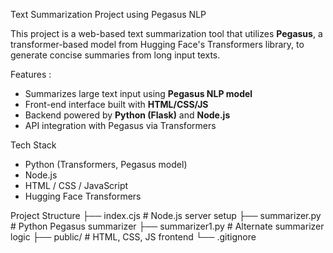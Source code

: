 Text Summarization Project using Pegasus NLP

This project is a web-based text summarization tool that utilizes **Pegasus**, a transformer-based model from Hugging Face's Transformers library, to generate concise summaries from long input texts.

Features :
- Summarizes large text input using **Pegasus NLP model**
- Front-end interface built with **HTML/CSS/JS**
- Backend powered by **Python (Flask)** and **Node.js**
- API integration with Pegasus via Transformers

Tech Stack
- Python (Transformers, Pegasus model)
- Node.js
- HTML / CSS / JavaScript
- Hugging Face Transformers

Project Structure
├── index.cjs # Node.js server setup
├── summarizer.py # Python Pegasus summarizer
├── summarizer1.py # Alternate summarizer logic
├── public/ # HTML, CSS, JS frontend
└── .gitignore
